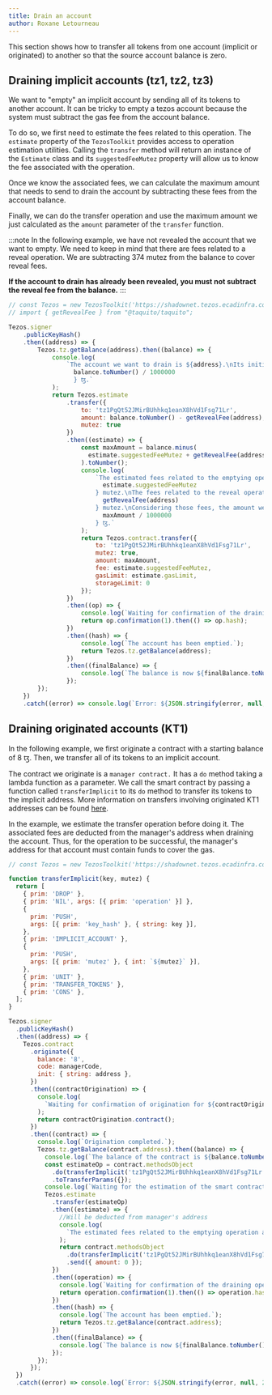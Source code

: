 ```yaml
---
title: Drain an account
author: Roxane Letourneau
---
```


This section shows how to transfer all tokens from one account (implicit or originated) to another so that the source account balance is zero.

## Draining implicit accounts (tz1, tz2, tz3)

We want to "empty" an implicit account by sending all of its tokens to another account. It can be tricky to empty a tezos account because the system must subtract the gas fee from the account balance.

To do so, we first need to estimate the fees related to this operation. The `estimate` property of the `TezosToolkit` provides access to operation estimation utilities. Calling the `transfer` method will return an instance of the `Estimate` class and its `suggestedFeeMutez` property will allow us to know the fee associated with the operation.

Once we know the associated fees, we can calculate the maximum amount that needs to send to drain the account by subtracting these fees from the account balance.

Finally, we can do the transfer operation and use the maximum amount we just calculated as the `amount` parameter of the `transfer` function.

:::note
In the following example, we have not revealed the account that we want to empty. We need to keep in mind that there are fees related to a reveal operation. We are subtracting 374 mutez from the balance to cover reveal fees.

**If the account to drain has already been revealed, you must not subtract the reveal fee from the balance.**
:::

```js live noInline
// const Tezos = new TezosToolkit('https://shadownet.tezos.ecadinfra.com');
// import { getRevealFee } from "@taquito/taquito";

Tezos.signer
    .publicKeyHash()
    .then((address) => {
        Tezos.tz.getBalance(address).then((balance) => {
            console.log(
                `The account we want to drain is ${address}.\nIts initial balance is ${
                  balance.toNumber() / 1000000
                  } ꜩ.`
            );
            return Tezos.estimate
                .transfer({
                    to: 'tz1PgQt52JMirBUhhkq1eanX8hVd1Fsg71Lr',
                    amount: balance.toNumber() - getRevealFee(address), // Remove default reveal fee
                    mutez: true
                })
                .then((estimate) => {
                    const maxAmount = balance.minus(
                      estimate.suggestedFeeMutez + getRevealFee(address)
                    ).toNumber();
                    console.log(
                        `The estimated fees related to the emptying operation are ${
                          estimate.suggestedFeeMutez
                        } mutez.\nThe fees related to the reveal operation are ${
                          getRevealFee(address)
                        } mutez.\nConsidering those fees, the amount we need to send to empty the account is ${
                          maxAmount / 1000000
                        } ꜩ.`
                    );
                    return Tezos.contract.transfer({
                        to: 'tz1PgQt52JMirBUhhkq1eanX8hVd1Fsg71Lr',
                        mutez: true,
                        amount: maxAmount,
                        fee: estimate.suggestedFeeMutez,
                        gasLimit: estimate.gasLimit,
                        storageLimit: 0
                    });
                })
                .then((op) => {
                    console.log(`Waiting for confirmation of the draining operation...`);
                    return op.confirmation(1).then(() => op.hash);
                })
                .then((hash) => {
                    console.log(`The account has been emptied.`);
                    return Tezos.tz.getBalance(address);
                })
                .then((finalBalance) => {
                    console.log(`The balance is now ${finalBalance.toNumber() / 1000000} ꜩ.`);
                });
        });
    })
    .catch((error) => console.log(`Error: ${JSON.stringify(error, null, 2)}`));
```

## Draining originated accounts (KT1)

In the following example, we first originate a contract with a starting balance of 8 ꜩ. Then, we transfer all of its tokens to an implicit account.

The contract we originate is a `manager contract.` It has a `do` method taking a lambda function as a parameter. We call the smart contract by passing a function called `transferImplicit` to its `do` method to transfer its tokens to the implicit address. More information on transfers involving originated KT1 addresses can be found [here](https://taquito.io/docs/making_transfers#transfers-involving-originated-kt1-addresses).

In the example, we estimate the transfer operation before doing it. The associated fees are deducted from the manager's address when draining the account. Thus, for the operation to be successful, the manager's address for that account must contain funds to cover the gas.

```js live noInline
// const Tezos = new TezosToolkit('https://shadownet.tezos.ecadinfra.com');

function transferImplicit(key, mutez) {
  return [
    { prim: 'DROP' },
    { prim: 'NIL', args: [{ prim: 'operation' }] },
    {
      prim: 'PUSH',
      args: [{ prim: 'key_hash' }, { string: key }],
    },
    { prim: 'IMPLICIT_ACCOUNT' },
    {
      prim: 'PUSH',
      args: [{ prim: 'mutez' }, { int: `${mutez}` }],
    },
    { prim: 'UNIT' },
    { prim: 'TRANSFER_TOKENS' },
    { prim: 'CONS' },
  ];
}

Tezos.signer
  .publicKeyHash()
  .then((address) => {
    Tezos.contract
      .originate({
        balance: '8',
        code: managerCode,
        init: { string: address },
      })
      .then((contractOrigination) => {
        console.log(
          `Waiting for confirmation of origination for ${contractOrigination.contractAddress}...`
        );
        return contractOrigination.contract();
      })
      .then((contract) => {
        console.log(`Origination completed.`);
        Tezos.tz.getBalance(contract.address).then((balance) => {
          console.log(`The balance of the contract is ${balance.toNumber() / 1000000} ꜩ.`);
          const estimateOp = contract.methodsObject
            .do(transferImplicit('tz1PgQt52JMirBUhhkq1eanX8hVd1Fsg71Lr', balance.toNumber()))
            .toTransferParams({});
          console.log(`Waiting for the estimation of the smart contract call...`);
          Tezos.estimate
            .transfer(estimateOp)
            .then((estimate) => {
              //Will be deducted from manager's address
              console.log(
                `The estimated fees related to the emptying operation are ${estimate.suggestedFeeMutez} mutez.`
              );
              return contract.methodsObject
                .do(transferImplicit('tz1PgQt52JMirBUhhkq1eanX8hVd1Fsg71Lr', balance.toNumber()))
                .send({ amount: 0 });
            })
            .then((operation) => {
              console.log(`Waiting for confirmation of the draining operation...`);
              return operation.confirmation(1).then(() => operation.hash);
            })
            .then((hash) => {
              console.log(`The account has been emptied.`);
              return Tezos.tz.getBalance(contract.address);
            })
            .then((finalBalance) => {
              console.log(`The balance is now ${finalBalance.toNumber() / 1000000} ꜩ.`);
            });
        });
      });
  })
  .catch((error) => console.log(`Error: ${JSON.stringify(error, null, 2)}`));
```

